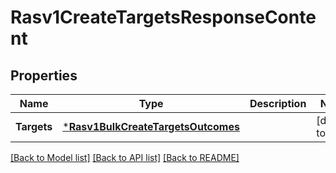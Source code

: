 # Rasv1CreateTargetsResponseContent

## Properties
Name | Type | Description | Notes
------------ | ------------- | ------------- | -------------
**Targets** | [***Rasv1BulkCreateTargetsOutcomes**](RASv1BulkCreateTargetsOutcomes.md) |  | [default to null]

[[Back to Model list]](../README.md#documentation-for-models) [[Back to API list]](../README.md#documentation-for-api-endpoints) [[Back to README]](../README.md)

